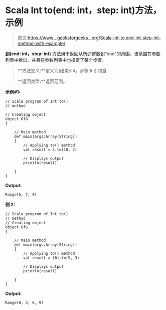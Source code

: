 # Scala Int to(end: int，step: int)方法，示例

> 原文:[https://www . geeksforgeeks . org/Scala-int-to end-int-step-int-method-with-example/](https://www.geeksforgeeks.org/scala-int-toend-int-step-int-method-with-example/)

**到(end: int，step: int)** 方法用于返回从所述整数到“end”的范围，该范围在参数列表中给出，并且在参数列表中也指定了某个步骤。

> **方法定义:**定义为(结束:Int，步骤:Int):包含
> 
> **返回类型:**返回范围。

**示例#1:**

```
// Scala program of Int to() 
// method 

// Creating object 
object GfG 
{  

    // Main method 
    def main(args:Array[String]) 
    { 
        // Applying to() method  
        val result = 5.to(10, 2) 

        // Displays output 
        println(result) 

    } 
}  
```

**Output:**

```
Range(5, 7, 9)

```

**例 2:**

```
// Scala program of Int to() 
// method 
// Creating object 
object GfG 
{  

    // Main method 
    def main(args:Array[String]) 
    { 
        // Applying to() method 
        val result = (0).to(9, 3) 

        // Displays output 
        println(result) 

    } 
}  
```

**Output:**

```
Range(0, 3, 6, 9)

```